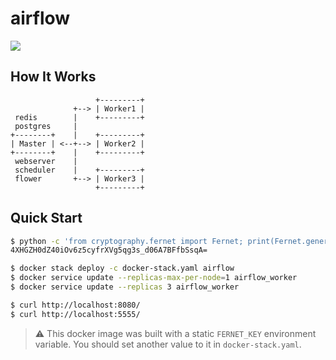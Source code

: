 airflow
=======

![](https://airflow.apache.org/_images/pin_large.png)

## How It Works

```
                   +---------+
              +--> | Worker1 |
 redis        |    +---------+
 postgres     |
+--------+    |    +---------+
| Master | <--+--> | Worker2 |
+--------+    |    +---------+
 webserver    |
 scheduler    |    +---------+
 flower       +--> | Worker3 |
                   +---------+
```

## Quick Start

```bash
$ python -c 'from cryptography.fernet import Fernet; print(Fernet.generate_key().decode())'
4XHGZH0dZ40iOv6z5cyfrXVg5qg3s_d06A7BFfbSsqA=

$ docker stack deploy -c docker-stack.yaml airflow
$ docker service update --replicas-max-per-node=1 airflow_worker
$ docker service update --replicas 3 airflow_worker

$ curl http://localhost:8080/
$ curl http://localhost:5555/
```

> :warning: This docker image was built with a static `FERNET_KEY` environment variable.
> You should set another value to it in `docker-stack.yaml`.
